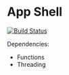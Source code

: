 # App Shell
[![Build Status](https://travis-ci.org/Androbin/App-Shell.svg?branch=master)](https://travis-ci.org/Androbin/App-Shell)

Dependencies:
 - Functions
 - Threading